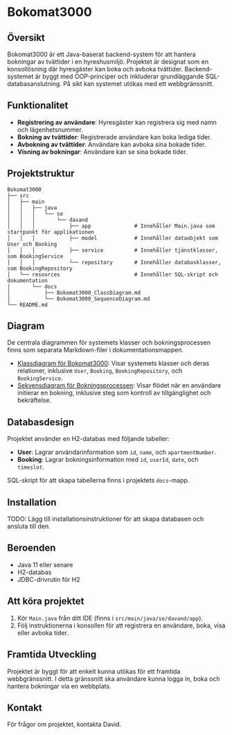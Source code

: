 # Bokomat3000

## Översikt
Bokomat3000 är ett Java-baserat backend-system för att hantera bokningar av tvättider i en hyreshusmiljö. Projektet är designat som en konsollösning där hyresgäster kan boka och avboka tvättider. Backend-systemet är byggt med OOP-principer och inkluderar grundläggande SQL-databasanslutning. På sikt kan systemet utökas med ett webbgränssnitt.

## Funktionalitet
- **Registrering av användare**: Hyresgäster kan registrera sig med namn och lägenhetsnummer.
- **Bokning av tvättider**: Registrerade användare kan boka lediga tider.
- **Avbokning av tvättider**: Användare kan avboka sina bokade tider.
- **Visning av bokningar**: Användare kan se sina bokade tider.

## Projektstruktur
```
Bokomat3000  
├── src  
│   ├── main  
│   │   ├── java  
│   │   │   └── se  
│   │   │       └── davand  
│   │   │           ├── app              # Innehåller Main.java som startpunkt för applikationen  
│   │   │           ├── model            # Innehåller dataobjekt som User och Booking  
│   │   │           ├── service          # Innehåller tjänstklasser, som BookingService  
│   │   │           └── repository       # Innehåller databasklasser, som BookingRepository  
│   └── resources                        # Innehåller SQL-skript och dokumentation  
│       └── docs  
│           ├── Bokomat3000_ClassDiagram.md  
│           └── Bokomat3000_SequenceDiagram.md  
└── README.md
```

## Diagram
De centrala diagrammen för systemets klasser och bokningsprocessen finns som separata Markdown-filer i dokumentationsmappen.

- [Klassdiagram för Bokomat3000](src/main/resources/docs/Bokomat3000_ClassDiagram.md): Visar systemets klasser och deras relationer, inklusive `User`, `Booking`, `BookingRepository`, och `BookingService`.
- [Sekvensdiagram för Bokningsprocessen](src/main/resources/docs/Bokomat3000_SequenceDiagram.md): Visar flödet när en användare initierar en bokning, inklusive steg som kontroll av tillgänglighet och bekräftelse.

## Databasdesign
Projektet använder en H2-databas med följande tabeller:

- **User**: Lagrar användarinformation som `id`, `name`, och `apartmentNumber`.
- **Booking**: Lagrar bokningsinformation med `id`, `userId`, `date`, och `timeslot`.

SQL-skript för att skapa tabellerna finns i projektets `docs`-mapp.

## Installation
TODO: Lägg till installationsinstruktioner för att skapa databasen och ansluta till den.

## Beroenden
- Java 11 eller senare
- H2-databas
- JDBC-drivrutin för H2

## Att köra projektet
1. Kör `Main.java` från ditt IDE (finns i `src/main/java/se/davand/app`).
2. Följ instruktionerna i konsollen för att registrera en användare, boka, visa eller avboka tider.

## Framtida Utveckling
Projektet är byggt för att enkelt kunna utökas för ett framtida webbgränssnitt. I detta gränssnitt ska användare kunna logga in, boka och hantera bokningar via en webbplats.

## Kontakt
För frågor om projektet, kontakta David.
